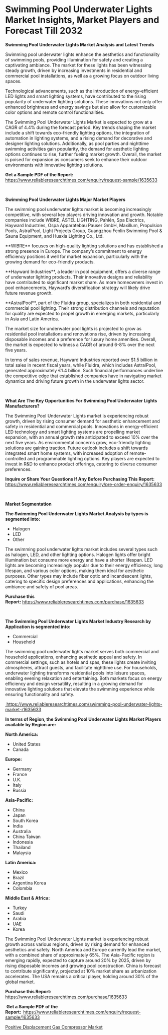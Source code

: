 <p><h1>Swimming Pool Underwater Lights Market Insights, Market Players and Forecast Till 2032</h1></p><p><strong>Swimming Pool Underwater Lights Market Analysis and Latest Trends</strong></p>
<p><p>Swimming pool underwater lights enhance the aesthetics and functionality of swimming pools, providing illumination for safety and creating a captivating ambiance. The market for these lights has been witnessing steady growth, driven by increasing investments in residential and commercial pool installations, as well as a growing focus on outdoor living spaces. </p><p>Technological advancements, such as the introduction of energy-efficient LED lights and smart lighting systems, have contributed to the rising popularity of underwater lighting solutions. These innovations not only offer enhanced brightness and energy savings but also allow for customizable color options and remote control functionalities.</p><p>The Swimming Pool Underwater Lights Market is expected to grow at a CAGR of 4.4% during the forecast period. Key trends shaping the market include a shift towards eco-friendly lighting options, the integration of automation in lighting systems, and a rising demand for decorative and designer lighting solutions. Additionally, as pool parties and nighttime swimming activities gain popularity, the demand for aesthetic lighting options continues to rise, further fueling market growth. Overall, the market is poised for expansion as consumers seek to enhance their outdoor environments with innovative lighting solutions.</p></p>
<p><strong>Get a Sample PDF of the Report:&nbsp;</strong> <a href="https://www.reliableresearchtimes.com/enquiry/request-sample/1635633?utm_campaign=3548&utm_medium=2&utm_source=Github&utm_content=ia&utm_term=08042025&utm_id=swimming-pool-underwater-lights">https://www.reliableresearchtimes.com/enquiry/request-sample/1635633</a></p>
<p>&nbsp;</p>
<p><strong>Swimming Pool Underwater Lights Major Market Players</strong></p>
<p><p>The swimming pool underwater lights market is becoming increasingly competitive, with several key players driving innovation and growth. Notable companies include WIBRE, ASTEL LIGHTING, Pahlén, Spa Electrics, Hayward Industries, Ospa Apparatebau Pauser GmbH, Maxillum, Propulsion Pools, AstralPool, Light Projects Group, Guangzhou Fenlin Swimming Pool & Sauna Equipment, and Huaxia Lighting Co., Ltd.</p><p>**WIBRE** focuses on high-quality lighting solutions and has established a strong presence in Europe. The company’s commitment to energy efficiency positions it well for market expansion, particularly with the growing demand for eco-friendly products.</p><p>**Hayward Industries**, a leader in pool equipment, offers a diverse range of underwater lighting products. Their innovative designs and reliability have contributed to significant market share. As more homeowners invest in pool enhancements, Hayward’s diversification strategy will likely drive future revenue growth.</p><p>**AstralPool**, part of the Fluidra group, specializes in both residential and commercial pool lighting. Their strong distribution channels and reputation for quality are expected to propel growth in emerging markets, particularly in Asia and Latin America.</p><p>The market size for underwater pool lights is projected to grow as residential pool installations and renovations rise, driven by increasing disposable incomes and a preference for luxury home amenities. Overall, the market is expected to witness a CAGR of around 6-8% over the next five years.</p><p>In terms of sales revenue, Hayward Industries reported over $1.5 billion in total sales in recent fiscal years, while Fluidra, which includes AstralPool, generated approximately €1.4 billion. Such financial performances underline the competitive edge that established companies have in navigating market dynamics and driving future growth in the underwater lights sector.</p></p>
<p>&nbsp;</p>
<p><strong>What Are The Key Opportunities For Swimming Pool Underwater Lights Manufacturers?</strong></p>
<p><p>The Swimming Pool Underwater Lights market is experiencing robust growth, driven by rising consumer demand for aesthetic enhancement and safety in residential and commercial pools. Innovations in energy-efficient LED technology and smart lighting systems are propelling market expansion, with an annual growth rate anticipated to exceed 10% over the next five years. As environmental concerns grow, eco-friendly lighting solutions are gaining traction. Future outlook includes a shift towards integrated smart home systems, with increased adoption of remote-controlled and programmable lighting options. Key players are expected to invest in R&D to enhance product offerings, catering to diverse consumer preferences.</p></p>
<p><strong>Inquire or Share Your Questions If Any Before Purchasing This Report:</strong> <a href="https://www.reliableresearchtimes.com/enquiry/pre-order-enquiry/1635633?utm_campaign=3548&utm_medium=2&utm_source=Github&utm_content=ia&utm_term=08042025&utm_id=swimming-pool-underwater-lights">https://www.reliableresearchtimes.com/enquiry/pre-order-enquiry/1635633</a></p>
<p>&nbsp;</p>
<p><strong>Market Segmentation</strong></p>
<p><strong>The Swimming Pool Underwater Lights Market Analysis by types is segmented into:</strong></p>
<p><ul><li>Halogen</li><li>LED</li><li>Other</li></ul></p>
<p><p>The swimming pool underwater lights market includes several types such as halogen, LED, and other lighting options. Halogen lights offer bright illumination but consume more energy and have a shorter lifespan. LED lights are becoming increasingly popular due to their energy efficiency, long lifespan, and various color options, making them ideal for aesthetic purposes. Other types may include fiber optic and incandescent lights, catering to specific design preferences and applications, enhancing the ambiance and safety of pool areas.</p></p>
<p><strong>Purchase this Report:&nbsp;</strong><a href="https://www.reliableresearchtimes.com/purchase/1635633?utm_campaign=3548&utm_medium=2&utm_source=Github&utm_content=ia&utm_term=08042025&utm_id=swimming-pool-underwater-lights">https://www.reliableresearchtimes.com/purchase/1635633</a></p>
<p>&nbsp;</p>
<p><strong>The Swimming Pool Underwater Lights Market Industry Research by Application is segmented into:</strong></p>
<p><ul><li>Commercial</li><li>Household</li></ul></p>
<p><p>The swimming pool underwater lights market serves both commercial and household applications, enhancing aesthetic appeal and safety. In commercial settings, such as hotels and spas, these lights create inviting atmospheres, attract guests, and facilitate nighttime use. For households, underwater lighting transforms residential pools into leisure spaces, enabling evening relaxation and entertaining. Both markets focus on energy efficiency and design versatility, resulting in a growing demand for innovative lighting solutions that elevate the swimming experience while ensuring functionality and safety.</p></p>
<p><a href="https://www.reliableresearchtimes.com/swimming-pool-underwater-lights-market-r1635633?utm_campaign=3548&utm_medium=2&utm_source=Github&utm_content=ia&utm_term=08042025&utm_id=swimming-pool-underwater-lights">&nbsp;https://www.reliableresearchtimes.com/swimming-pool-underwater-lights-market-r1635633</a></p>
<p><strong>In terms of Region, the Swimming Pool Underwater Lights Market Players available by Region are:</strong></p>
<p>
    <p> <strong> North America: </strong>
        <ul>
            <li>United States</li>
            <li>Canada</li>
        </ul>
        </p> 
    <p> <strong> Europe: </strong>
        <ul>
            <li>Germany</li>
            <li>France</li>
            <li>U.K.</li>
            <li>Italy</li>
            <li>Russia</li>
        </ul>
        </p> 
    <p> <strong> Asia-Pacific: </strong>
        <ul>
            <li>China</li>
            <li>Japan</li>
            <li>South Korea</li>
            <li>India</li>
            <li>Australia</li>
            <li>China Taiwan</li>
            <li>Indonesia</li>
            <li>Thailand</li>
            <li>Malaysia</li>
        </ul>
        </p> 
    <p> <strong> Latin America: </strong>
        <ul>
            <li>Mexico</li>
            <li>Brazil</li>
            <li>Argentina Korea</li>
            <li>Colombia</li>
        </ul>
        </p> 
    <p> <strong> Middle East & Africa: </strong>
        <ul>
            <li>Turkey</li>
            <li>Saudi</li>
            <li>Arabia</li>
            <li>UAE</li>
            <li>Korea</li>
        </ul>
    </p>
    </p>
<p><p>The Swimming Pool Underwater Lights market is experiencing robust growth across various regions, driven by rising demand for enhanced aesthetics and safety. North America and Europe currently lead the market, with a combined share of approximately 65%. The Asia-Pacific region is emerging rapidly, expected to capture around 20% by 2025, driven by rising disposable incomes and growing pool construction. China is forecast to contribute significantly, projected at 10% market share as urbanization accelerates. The USA remains a critical player, holding around 30% of the global market.</p></p>
<p><strong>Purchase this Report: </strong><a href="https://www.reliableresearchtimes.com/purchase/1635633?utm_campaign=3548&utm_medium=2&utm_source=Github&utm_content=ia&utm_term=08042025&utm_id=swimming-pool-underwater-lights">https://www.reliableresearchtimes.com/purchase/1635633</a></p>
<p>&nbsp;<strong>Get a Sample PDF of the Report:&nbsp;&nbsp;</strong><a href="https://www.reliableresearchtimes.com/enquiry/request-sample/1635633?utm_campaign=3548&utm_medium=2&utm_source=Github&utm_content=ia&utm_term=08042025&utm_id=swimming-pool-underwater-lights">https://www.reliableresearchtimes.com/enquiry/request-sample/1635633</a></p>
<p><strong></strong></p>
<p><p><a href="https://github.com/tafuaraasswn/Market-Research-Report-List-1/blob/main/positive-displacement-gas-compressor-market.md?utm_campaign=3548&utm_medium=2&utm_source=Github&utm_content=ia&utm_term=08042025&utm_id=swimming-pool-underwater-lights">Positive Displacement Gas Compressor Market</a></p></p>